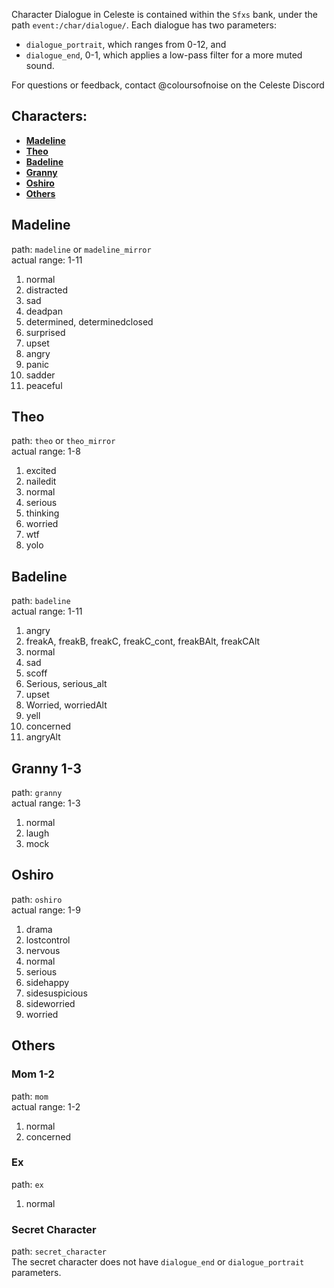 Character Dialogue in Celeste is contained within the `Sfxs` bank, under the path `event:/char/dialogue/`.
Each dialogue has two parameters: 
- `dialogue_portrait`, which ranges from 0-12, and
- `dialogue_end`, 0-1, which applies a low-pass filter for a more muted sound.

For questions or feedback, contact @coloursofnoise on the Celeste Discord

## Characters:
- [**Madeline**](https://github.com/EverestAPI/Resources/wiki/Character-Dialogue#madeline)  
- [**Theo**](https://github.com/EverestAPI/Resources/wiki/Character-Dialogue#theo)  
- [**Badeline**](https://github.com/EverestAPI/Resources/wiki/Character-Dialogue#badeline)  
- [**Granny**](https://github.com/EverestAPI/Resources/wiki/Character-Dialogue#granny)  
- [**Oshiro**](https://github.com/EverestAPI/Resources/wiki/Character-Dialogue#oshiro)  
- [**Others**](https://github.com/EverestAPI/Resources/wiki/Character-Dialogue#others)


## Madeline
path: `madeline` or `madeline_mirror`  
actual range: 1-11
1. normal
2. distracted
3. sad
4. deadpan
5. determined, determinedclosed
6. surprised
7. upset
8. angry
9. panic
10. sadder
11. peaceful


## Theo
path: `theo` or `theo_mirror`  
actual range: 1-8
1. excited
2. nailedit
3. normal
4. serious
5. thinking
6. worried
7. wtf
8. yolo

## Badeline
path: `badeline`  
actual range: 1-11
1. angry
2. freakA, freakB, freakC, freakC_cont, freakBAlt, freakCAlt
3. normal
4. sad
5. scoff
6. Serious, serious_alt
7. upset
8. Worried, worriedAlt
9. yell
10. concerned
11. angryAlt

## Granny 1-3
path: `granny`  
actual range: 1-3
1. normal
2. laugh
3. mock

## Oshiro
path: `oshiro`  
actual range: 1-9
1. drama
2. lostcontrol
3. nervous
4. normal
5. serious
6. sidehappy
7. sidesuspicious
8. sideworried
9. worried

## Others
### Mom 1-2
path: `mom`  
actual range: 1-2
1. normal
2. concerned

### Ex
path: `ex`  
1. normal

### Secret Character
path: `secret_character`  
The secret character does not have `dialogue_end` or `dialogue_portrait` parameters.
